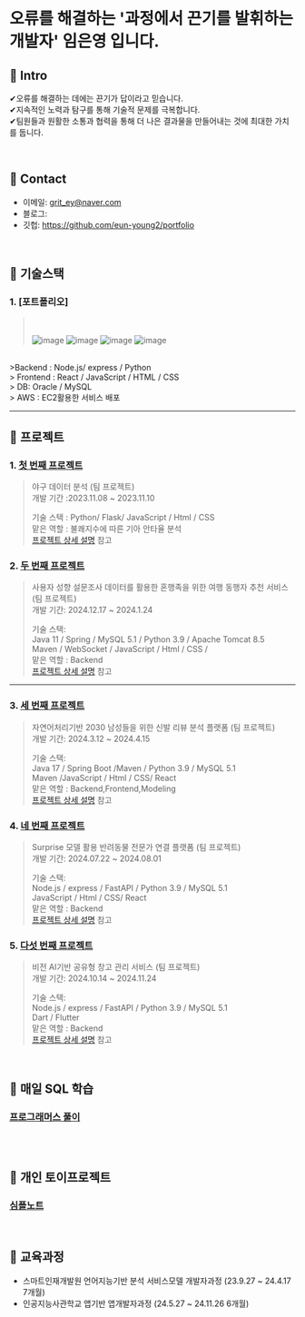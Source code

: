 # 오류를 해결하는 '과정에서 끈기를 발휘하는 개발자' 임은영 입니다.


## :pushpin: Intro
✔오류를 해결하는 데에는 끈기가 답이라고 믿습니다.
<br>
✔지속적인 노력과 탐구를 통해 기술적 문제를 극복합니다.
<br>
✔팀원들과 원활한 소통과 협력을 통해 더 나은 결과물을 만들어내는 것에 최대한 가치를 둡니다.
<br>

</br>

## :pushpin: Contact
- 이메일: grit_ey@naver.com
- 블로그: 
- 깃헙: https://github.com/eun-young2/portfolio

</br>

## :pushpin: 기술스택
### 1. [포트폴리오]
>  
>
>  
> <br>
>
> ![image](https://github.com/user-attachments/assets/b42f728a-39b6-48a2-bfaa-a23fc1b0a47e)
> ![image](https://github.com/user-attachments/assets/01f3accb-0615-4ce9-b3fa-424f5b744512)
> ![image](https://github.com/eun-young2/portfolio/assets/153056455/fa4c4479-2763-4cc2-9e13-8c26c9d83a2c)
> ![image](https://github.com/eun-young2/portfolio/assets/153056455/04995843-dcda-4b95-bdf0-359818805955)

<br>
>Backend : Node.js/ express / Python
<br>
> Frontend : React / JavaScript / HTML / CSS 
<br>
> DB: Oracle / MySQL
<br>
> AWS : EC2활용한 서비스 배포

---
## :pushpin: 프로젝트
### 1. [첫 번째 프로젝트](https://github.com/Parkjinew/Baseball-Data/blob/main/%EC%95%BC%EA%B5%AC%EB%8D%B0%EC%9D%B4%ED%84%B0%EB%B6%84%EC%84%9D(B4).ipynb)
> 야구 데이터 분석 (팀 프로젝트)
> <br>
> 개발 기간 :2023.11.08 ~ 2023.11.10
>
> 기술 스택 : Python/ Flask/ JavaScript / Html / CSS
> <br>
> 맡은 역할 : 불쾌지수에 따른 기아 안타율 분석<br>
> [프로젝트 상세 설명](https://github.com/Parkjinew/Baseball-Data) 참고

### 2. [두 번째 프로젝트](https://github.com/JungHyung2/gitio.io)
>사용자 성향 설문조사 데이터를 활용한 혼행족을 위한 여행 동행자 추천 서비스  (팀 프로젝트)  
>개발 기간: 2024.12.17 ~ 2024.1.24  
>  
>기술 스택:  
>Java 11 / Spring / MySQL 5.1 / Python 3.9 / Apache Tomcat 8.5
><br/>
>Maven / WebSocket / JavaScript / Html / CSS / 
><br>
>맡은 역할 : Backend <br>
>[프로젝트 상세 설명](https://github.com/2023-SMHRD-IS-AI1/WithusRepo) 참고

---

### 3. [세 번째 프로젝트](https://github.com/illhanunjung/ReadFit/blob/main/README.md)
>자연어처리기반 2030 남성들을 위한 신발 리뷰 분석 플랫폼 (팀 프로젝트)
><br>
>개발 기간: 2024.3.12 ~ 2024.4.15  
>  
>기술 스택:  
>Java 17 / Spring Boot /Maven / Python 3.9 / MySQL 5.1
><br>
>Maven /JavaScript / Html / CSS/ React
><br>
>맡은 역할 : Backend,Frontend,Modeling <br>
>[프로젝트 상세 설명](https://github.com/illhanunjung/ReadFit/blob/main/README.md) 참고

### 4. [네 번째 프로젝트](https://github.com/2024-AISCHOOL-APP/PetFor)
>Surprise 모델 활용 반려동물 전문가 연결 플랫폼 (팀 프로젝트)
><br>
>개발 기간: 2024.07.22 ~ 2024.08.01 
>  
>기술 스택:  
>Node.js / express / FastAPI / Python 3.9 / MySQL 5.1
><br>
>JavaScript / Html / CSS/ React
><br>
>맡은 역할 : Backend <br>
>[프로젝트 상세 설명](https://github.com/2024-AISCHOOL-APP/PetFor) 참고

### 5. [다섯 번째 프로젝트](https://github.com/eun-young2/ShareWare)
>비전 AI기반 공유형 창고 관리 서비스 (팀 프로젝트)
><br>
>개발 기간: 2024.10.14 ~ 2024.11.24  
>  
>기술 스택:  
>Node.js / express / FastAPI / Python 3.9 / MySQL 5.1
><br>
>Dart / Flutter 
><br>
>맡은 역할 : Backend <br>
>[프로젝트 상세 설명](https://github.com/eun-young2/ShareWare) 참고

</br>

## :pushpin: 매일 SQL 학습
### [프로그래머스 풀이](https://github.com/eun-young2/Programmers.git)

</br>

</br>

## :pushpin: 개인 토이프로젝트
### [심플노트](https://github.com/eun-young2/Note_sideProject?tab=readme-ov-file)

</br>

## :pushpin: 교육과정
- 스마트인재개발원 언어지능기반 분석 서비스모델 개발자과정 (23.9.27 ~ 24.4.17 7개월)
- 인공지능사관학교 앱기반 앱개발자과정 (24.5.27 ~ 24.11.26 6개월)
